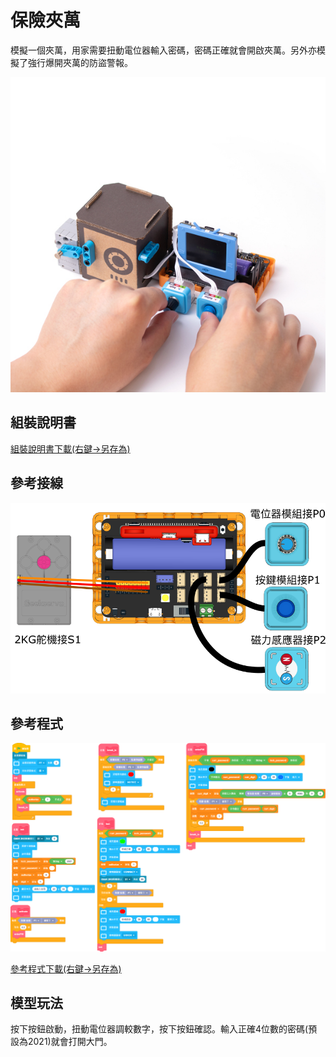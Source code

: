# 保險夾萬

模擬一個夾萬，用家需要扭動電位器輸入密碼，密碼正確就會開啟夾萬。另外亦模擬了強行爆開夾萬的防盜警報。

![](../images/safe.jpg)

## 組裝說明書

[組裝說明書下載(右鍵->另存為)](https://github.com/kittenbothk/kittenbothk/raw/master/Kits/future_inventor/instructions/pdf/safe.pdf)

## 參考接線

![](../images/safe_wire.png)

## 參考程式

![](../images/safe_code.png)

[參考程式下載(右鍵->另存為)](https://github.com/kittenbothk/kittenbothk/raw/master/Kits/future_inventor/instructions/sb3/safe.sb3)

## 模型玩法

按下按鈕啟動，扭動電位器調較數字，按下按鈕確認。輸入正確4位數的密碼(預設為2021)就會打開大門。